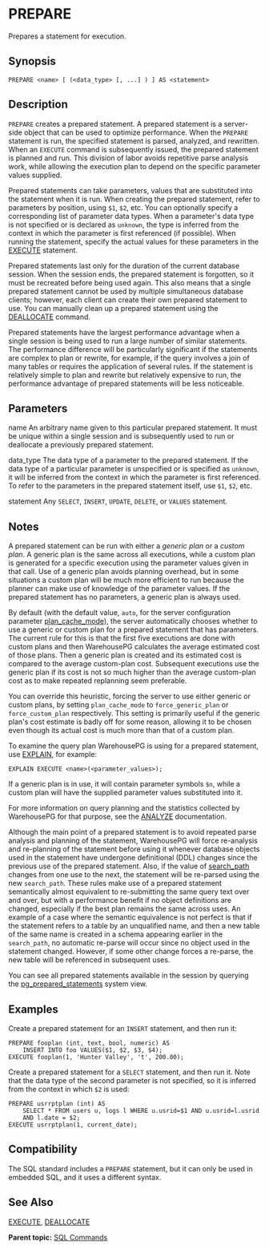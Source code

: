 # PREPARE 

Prepares a statement for execution.

## <a id="section2"></a>Synopsis 

``` {#sql_command_synopsis}
PREPARE <name> [ (<data_type> [, ...] ) ] AS <statement>
```

## <a id="section3"></a>Description 

`PREPARE` creates a prepared statement. A prepared statement is a server-side object that can be used to optimize performance. When the `PREPARE` statement is run, the specified statement is parsed, analyzed, and rewritten. When an `EXECUTE` command is subsequently issued, the prepared statement is planned and run. This division of labor avoids repetitive parse analysis work, while allowing the execution plan to depend on the specific parameter values supplied.

Prepared statements can take parameters, values that are substituted into the statement when it is run. When creating the prepared statement, refer to parameters by position, using `$1`, `$2`, etc. You can optionally specify a corresponding list of parameter data types. When a parameter's data type is not specified or is declared as `unknown`, the type is inferred from the context in which the parameter is first referenced \(if possible\). When running the statement, specify the actual values for these parameters in the [EXECUTE](EXECUTE.html) statement.

Prepared statements last only for the duration of the current database session. When the session ends, the prepared statement is forgotten, so it must be recreated before being used again. This also means that a single prepared statement cannot be used by multiple simultaneous database clients; however, each client can create their own prepared statement to use. You can manually clean up a prepared statement using the [DEALLOCATE](DEALLOCATE.html) command.

Prepared statements have the largest performance advantage when a single session is being used to run a large number of similar statements. The performance difference will be particularly significant if the statements are complex to plan or rewrite, for example, if the query involves a join of many tables or requires the application of several rules. If the statement is relatively simple to plan and rewrite but relatively expensive to run, the performance advantage of prepared statements will be less noticeable.

## <a id="section4"></a>Parameters 

name
An arbitrary name given to this particular prepared statement. It must be unique within a single session and is subsequently used to run or deallocate a previously prepared statement.

data\_type
The data type of a parameter to the prepared statement. If the data type of a particular parameter is unspecified or is specified as `unknown`, it will be inferred from the context in which the parameter is first referenced. To refer to the parameters in the prepared statement itself, use `$1`, `$2`, etc.

statement
Any `SELECT`, `INSERT`, `UPDATE`, `DELETE`, or `VALUES` statement.

## <a id="section5"></a>Notes 

A prepared statement can be run with either a *generic plan* or a *custom plan*. A generic plan is the same across all executions, while a custom plan is generated for a specific execution using the parameter values given in that call. Use of a generic plan avoids planning overhead, but in some situations a custom plan will be much more efficient to run because the planner can make use of knowledge of the parameter values. If the prepared statement has no parameters, a generic plan is always used.

By default \(with the default value, `auto`, for the server configuration parameter [plan\_cache\_mode](../config_params/guc-list.html#plan_cache_mode)\), the server automatically chooses whether to use a generic or custom plan for a prepared statement that has parameters. The current rule for this is that the first five executions are done with custom plans and then WarehousePG calculates the average estimated cost of those plans. Then a generic plan is created and its estimated cost is compared to the average custom-plan cost. Subsequent executions use the generic plan if its cost is not so much higher than the average custom-plan cost as to make repeated replanning seem preferable.

You can override this heuristic, forcing the server to use either generic or custom plans, by setting `plan_cache_mode` to `force_generic_plan` or `force_custom_plan` respectively. This setting is primarily useful if the generic plan's cost estimate is badly off for some reason, allowing it to be chosen even though its actual cost is much more than that of a custom plan.

To examine the query plan WarehousePG is using for a prepared statement, use [EXPLAIN](EXPLAIN.html), for example:

```
EXPLAIN EXECUTE <name>(<parameter_values>);
```

If a generic plan is in use, it will contain parameter symbols `$n`, while a custom plan will have the supplied parameter values substituted into it.

For more information on query planning and the statistics collected by WarehousePG for that purpose, see the [ANALYZE](ANALYZE.html) documentation.

Although the main point of a prepared statement is to avoid repeated parse analysis and planning of the statement, WarehousePG will force re-analysis and re-planning of the statement before using it whenever database objects used in the statement have undergone definitional \(DDL\) changes since the previous use of the prepared statement. Also, if the value of [search_path](../config_params/guc-list.html#search_path) changes from one use to the next, the statement will be re-parsed using the new `search_path`. These rules make use of a prepared statement semantically almost equivalent to re-submitting the same query text over and over, but with a performance benefit if no object definitions are changed, especially if the best plan remains the same across uses. An example of a case where the semantic equivalence is not perfect is that if the statement refers to a table by an unqualified name, and then a new table of the same name is created in a schema appearing earlier in the `search_path`, no automatic re-parse will occur since no object used in the statement changed. However, if some other change forces a re-parse, the new table will be referenced in subsequent uses.

You can see all prepared statements available in the session by querying the [pg\_prepared\_statements](../system_catalogs/pg_prepared_statements.html) system view.

## <a id="section6"></a>Examples 

Create a prepared statement for an `INSERT` statement, and then run it:

```
PREPARE fooplan (int, text, bool, numeric) AS
    INSERT INTO foo VALUES($1, $2, $3, $4);
EXECUTE fooplan(1, 'Hunter Valley', 't', 200.00);
```

Create a prepared statement for a `SELECT` statement, and then run it. Note that the data type of the second parameter is not specified, so it is inferred from the context in which `$2` is used:

```
PREPARE usrrptplan (int) AS
    SELECT * FROM users u, logs l WHERE u.usrid=$1 AND u.usrid=l.usrid
    AND l.date = $2;
EXECUTE usrrptplan(1, current_date);
```

## <a id="section7"></a>Compatibility 

The SQL standard includes a `PREPARE` statement, but it can only be used in embedded SQL, and it uses a different syntax.

## <a id="section8"></a>See Also 

[EXECUTE](EXECUTE.html), [DEALLOCATE](DEALLOCATE.html)

**Parent topic:** [SQL Commands](../sql_commands/sql_ref.html)

